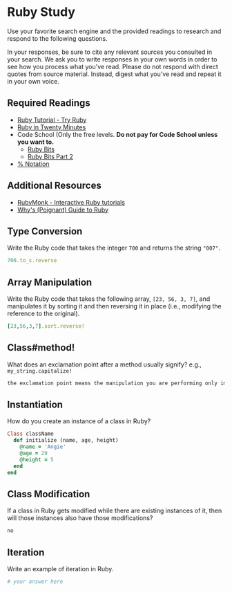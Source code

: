 # Ruby Study

Use your favorite search engine and the provided readings to research and
respond to the following questions.

In your responses, be sure to cite any relevant sources you consulted in your
search. We ask you to write responses in your own words in order to see how you
process what you've read. Please do not respond with direct quotes from source
material. Instead, digest what you've read and repeat it in your own voice.

## Required Readings

-   [Ruby Tutorial - Try Ruby](http://tryruby.org/)
-   [Ruby in Twenty Minutes](https://www.ruby-lang.org/en/documentation/quickstart/)
-   Code School (Only the free levels. **Do not pay for Code School unless you want to.**
    -   [Ruby Bits](https://www.codeschool.com/courses/ruby-bits)
    -   [Ruby Bits Part 2](https://www.codeschool.com/courses/ruby-bits-part-2)
-   [% Notation](https://en.wikibooks.org/wiki/Ruby_Programming/Syntax/Literals#The_.25_Notation)

## Additional Resources

-   [RubyMonk - Interactive Ruby tutorials](https://rubymonk.com/)
-   [Why's (Poignant) Guide to Ruby](http://poignant.guide/)

## Type Conversion

Write the Ruby code that takes the integer `700` and returns the string `"007"`.

```ruby
700.to_s.reverse
```

## Array Manipulation

Write the Ruby code that takes the following array, `[23, 56, 3, 7]`, and
manipulates it by sorting it and then reversing it in place (i.e., modifying the
reference to the original).

```ruby
[23,56,3,7].sort.reverse!
```

## Class#method!

What does an exclamation point after a method usually signify?  e.g.,
`my_string.capitalize!`

```md
the exclamation point means the manipulation you are performing only impacts the current data (the reference) rather than making a copy of it
```

## Instantiation
How do you create an instance of a class in Ruby?

```ruby
Class className
  def initialize (name, age, height)
    @name = 'Angie'
    @age = 29
    @height = 5
  end
end
```

## Class Modification

If a class in Ruby gets modified while there are existing instances of it, then
will those instances also have those modifications?

```md
no
```

## Iteration

Write an example of iteration in Ruby.

```ruby
# your answer here
```
